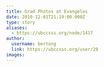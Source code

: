 ```yaml
---
title: Grad Photos at Evangelos 
date: 2010-12-01T21:19:00.000Z
type: story
aliases:
  - https://ubccsss.org/node/1417
author:
  username: bertong
  link: https://ubccsss.org/user/28
images:
---
```


